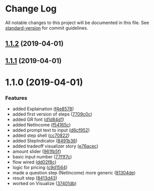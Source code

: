 # Change Log

All notable changes to this project will be documented in this file. See [standard-version](https://github.com/conventional-changelog/standard-version) for commit guidelines.

<a name="1.1.2"></a>
## [1.1.2](https://github.com/Guaranteed-Rate/rent-vs-buy/compare/v1.1.1...v1.1.2) (2019-04-01)



<a name="1.1.1"></a>
## [1.1.1](https://github.com/Guaranteed-Rate/rent-vs-buy/compare/v1.1.0...v1.1.1) (2019-04-01)



<a name="1.1.0"></a>
# 1.1.0 (2019-04-01)


### Features

* added Explaination ([f4e8578](https://github.com/Guaranteed-Rate/rent-vs-buy/commit/f4e8578))
* added first version of steps ([7709c0c](https://github.com/Guaranteed-Rate/rent-vs-buy/commit/7709c0c))
* added GR font ([d1d84d1](https://github.com/Guaranteed-Rate/rent-vs-buy/commit/d1d84d1))
* added NetIncome ([f54165c](https://github.com/Guaranteed-Rate/rent-vs-buy/commit/f54165c))
* added prompt text to input ([d6cf952](https://github.com/Guaranteed-Rate/rent-vs-buy/commit/d6cf952))
* added step shell ([cc70822](https://github.com/Guaranteed-Rate/rent-vs-buy/commit/cc70822))
* added StepIndicator ([8491b36](https://github.com/Guaranteed-Rate/rent-vs-buy/commit/8491b36))
* added tradeoff visualizer story ([e76acec](https://github.com/Guaranteed-Rate/rent-vs-buy/commit/e76acec))
* amount slider ([961fb5f](https://github.com/Guaranteed-Rate/rent-vs-buy/commit/961fb5f))
* basic input number ([77f1f7c](https://github.com/Guaranteed-Rate/rent-vs-buy/commit/77f1f7c))
* flow wired ([dd02f8c](https://github.com/Guaranteed-Rate/rent-vs-buy/commit/dd02f8c))
* logic for pricing ([c9d1564](https://github.com/Guaranteed-Rate/rent-vs-buy/commit/c9d1564))
* made a question step (NetIncome) more generic ([81304de](https://github.com/Guaranteed-Rate/rent-vs-buy/commit/81304de))
* result step ([8413d43](https://github.com/Guaranteed-Rate/rent-vs-buy/commit/8413d43))
* worked on Visualize ([37401db](https://github.com/Guaranteed-Rate/rent-vs-buy/commit/37401db))
